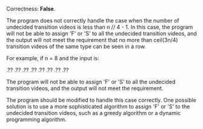 Correctness: **False**.

The program does not correctly handle the case when the number of undecided transition videos is less than n // 4 - 1. In this case, the program will not be able to assign 'F' or 'S' to all the undecided transition videos, and the output will not meet the requirement that no more than ceil(3n/4) transition videos of the same type can be seen in a row.

For example, if n = 8 and the input is:

.??
.??
.??
.??
.??
.??
.??
.??

The program will not be able to assign 'F' or 'S' to all the undecided transition videos, and the output will not meet the requirement.

The program should be modified to handle this case correctly. One possible solution is to use a more sophisticated algorithm to assign 'F' or 'S' to the undecided transition videos, such as a greedy algorithm or a dynamic programming algorithm.